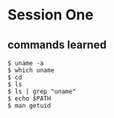 # Session One
## commands learned
```
$ uname -a
$ which uname
$ cd
$ ls
$ ls | grep "uname"
$ echo $PATH
$ man getuid
```

